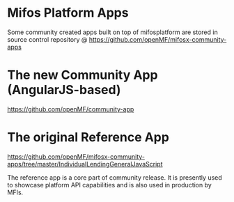 Mifos Platform Apps
======

Some community created apps built on top of mifosplatform are stored in source control repository @ https://github.com/openMF/mifosx-community-apps

The new Community App (AngularJS-based)
===============

https://github.com/openMF/community-app

The original Reference App
===============

https://github.com/openMF/mifosx-community-apps/tree/master/IndividualLendingGeneralJavaScript

The reference app is a core part of community release. It is presently used to showcase platform API capabilities and is also used in production by MFIs.
